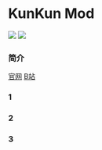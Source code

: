 # KunKun Mod
![](https://img.shields.io/badge/Minecraft-1.16.5-brightgreen.svg?colorB=469C00)
![](https://img.shields.io/badge/Forge-36.2.34-brightgreen.svg?colorB=469C00)
### 简介
[官网](https://xiaochen-er.icu/)
[B站](https://space.bilibili.com/412891082)
### 1
### 2
### 3